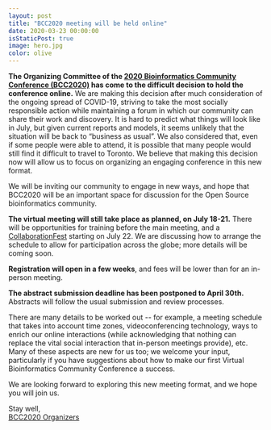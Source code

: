 ```yaml
---
layout: post
title: "BCC2020 meeting will be held online"
date: 2020-03-23 00:00:00
isStaticPost: true
image: hero.jpg
color: olive
---
```


**The Organizing Committee of the [2020 Bioinformatics Community Conference (BCC2020)](/) has come to the difficult decision to hold the conference online.** We are making this decision after much consideration of the ongoing spread of COVID-19, striving to take the most socially responsible action while maintaining a forum in which our community can share their work and discovery. It is hard to predict what things will look like in July, but given current reports and models, it seems unlikely that the situation will be back to “business as usual”. We also considered that, even if some people were able to attend, it is possible that many people would still find it difficult to travel to Toronto. We believe that making this decision now will allow us to focus on organizing an engaging conference in this new format.

We will be inviting our community to engage in new ways, and hope that BCC2020 will be an important space for discussion for the Open Source bioinformatics community.

**The virtual meeting will still take place as planned, on July 18-21.** There will be opportunities for training before the main meeting, and a [CollaborationFest](/cofest) starting on July 22. We are discussing how to arrange the schedule to allow for participation across the globe; more details will be coming soon.

**Registration will open in a few weeks**, and fees will be lower than for an in-person meeting.

**The abstract submission deadline has been postponed to April 30th.** Abstracts will follow the usual submission and review processes.

There are many details to be worked out -- for example, a meeting schedule that takes into account time zones, videoconferencing technology, ways to enrich our online interactions (while acknowledging that nothing can replace the vital social interaction that in-person meetings provide), etc. Many of these aspects are new for us too; we welcome your input, particularly if you have suggestions about how to make our first Virtual Bioinformatics Community Conference a success.

We are looking forward to exploring this new meeting format, and we hope you will join us.

Stay well,<br />
[BCC2020 Organizers](https://bcc2020.github.io/about/#team)
